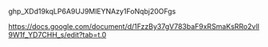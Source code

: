 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


https://docs.google.com/document/d/1FzzBy37gV783baF9xRSmaKsRRo2vlI9W1f_YD7CHH_s/edit?tab=t.0

